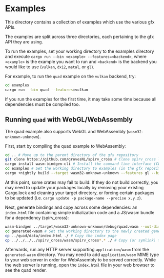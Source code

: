# Examples

This directory contains a collection of examples which use the various gfx APIs.

The examples are split across three directories, each pertaining to the gfx API they are using.

To run the examples, set your working directory to the examples directory and execute
`cargo run --bin <example> --features=<backend>`, where `<example>` is the example you want to run and `<backend>` is the backend you would like to use (`vulkan`, `dx12`, `metal`, or `gl`).

For example, to run the `quad` example on the `vulkan` backend, try:

```bash
cd examples
cargo run --bin quad --features=vulkan
```

If you run the examples for the first time, it may take some time because all dependencies must be compiled too.

## Running `quad` with WebGL/WebAssembly

The quad example also supports WebGL and WebAssembly (`wasm32-unknown-unknown`).

First, start by compiling the quad example to WebAssembly:

```bash
cd .. # Move up to the parent directory of the gfx repository
git clone https://github.com/grovesNL/spirv_cross # Clone spirv_cross locally
cargo install wasm-bindgen-cli # Install the command line interface (CLI) for wasm-bindgen
cd examples # Set the working directory to examples (in the gfx repository)
cargo +nightly build --target wasm32-unknown-unknown --features gl --bin quad # Build quad as wasm
```

At this point, some crates may fail to build. If they do not build correctly, you may need to update your packages locally by removing your existing Cargo.lock and cleaning your target directory, or forcing certain packages to be updated (i.e. `cargo update -p package-name --precise x.y.z`).

Next, generate bindings and copy across some dependencies: an `index.html` file containing simple initialization code and a JS/wasm bundle for a dependency (spirv_cross):

```bash
wasm-bindgen ../target/wasm32-unknown-unknown/debug/quad.wasm --out-dir ../examples/generated-wasm --web
cd generated-wasm # Set the working directory to the newly created generated-wasm directory
cp ../quad/data/index.html ./ # Copy the index page
cp ../../../../spirv_cross/wasm/spirv_cross*.* ./ # Copy (or symlink) the spirv_cross bundle
```

Afterwards, run any HTTP server supporting `application/wasm` from the `generated-wasm` directory. You may need to add `application/wasm` MIME type to your web server in order for WebAssembly to be served correctly. While the web server is running, open the `index.html` file in your web browser to see the quad render.
